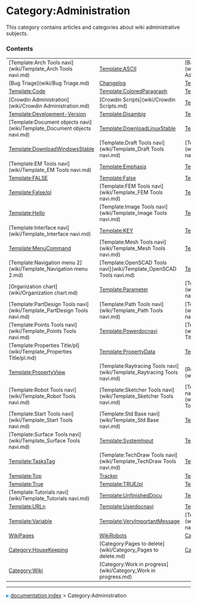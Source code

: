 # Category:Administration
This category contains articles and categories about wiki administrative subjects.

### Contents

|     |     |     |
| --- | --- | --- |
| [Template:Arch Tools navi](wiki/Template_Arch Tools navi.md) | [Template:ASCII](wiki/Template_ASCII.md) | [Backend Adminstration](wiki/Backend Adminstration.md) |
| [Bug Triage](wiki/Bug Triage.md) | [Changelog](wiki/Changelog.md) | [Template:Choice](wiki/Template_Choice.md) |
| [Template:Code](wiki/Template_Code.md) | [Template:ColoredParagraph](wiki/Template_ColoredParagraph.md) | [Template:ColoredText](wiki/Template_ColoredText.md) |
| [Crowdin Administration](wiki/Crowdin Administration.md) | [Crowdin Scripts](wiki/Crowdin Scripts.md) | [Template:Delete](wiki/Template_Delete.md) |
| [Template:Development-Version](wiki/Template_Development-Version.md) | [Template:Disambig](wiki/Template_Disambig.md) | [Template:Docnav](wiki/Template_Docnav.md) |
| [Template:Document objects navi](wiki/Template_Document objects navi.md) | [Template:DownloadLinuxStable](wiki/Template_DownloadLinuxStable.md) | [Template:DownloadMacStable](wiki/Template_DownloadMacStable.md) |
| [Template:DownloadWindowsStable](wiki/Template_DownloadWindowsStable.md) | [Template:Draft Tools navi](wiki/Template_Draft Tools navi.md) | [Template:Drawing Tools navi](wiki/Template_Drawing Tools navi.md) |
| [Template:EM Tools navi](wiki/Template_EM Tools navi.md) | [Template:Emphasis](wiki/Template_Emphasis.md) | [Template:ExampleCode](wiki/Template_ExampleCode.md) |
| [Template:FALSE](wiki/Template_FALSE.md) | [Template:False](wiki/Template_False.md) | [Template:FALSE/pl](wiki/Template_FALSE/pl.md) |
| [Template:False/pl](wiki/Template_False/pl.md) | [Template:FEM Tools navi](wiki/Template_FEM Tools navi.md) | [Template:FileName](wiki/Template_FileName.md) |
| [Template:Hello](wiki/Template_Hello.md) | [Template:Image Tools navi](wiki/Template_Image Tools navi.md) | [Template:Incode](wiki/Template_Incode.md) |
| [Template:Interface navi](wiki/Template_Interface navi.md) | [Template:KEY](wiki/Template_KEY.md) | [Template:MacroCode](wiki/Template_MacroCode.md) |
| [Template:MenuCommand](wiki/Template_MenuCommand.md) | [Template:Mesh Tools navi](wiki/Template_Mesh Tools navi.md) | [Template:Message](wiki/Template_Message.md) |
| [Template:Navigation menu 2](wiki/Template_Navigation menu 2.md) | [Template:OpenSCAD Tools navi](wiki/Template_OpenSCAD Tools navi.md) | [Template:Optional](wiki/Template_Optional.md) |
| [Organization chart](wiki/Organization chart.md) | [Template:Parameter](wiki/Template_Parameter.md) | [Template:Part Tools navi](wiki/Template_Part Tools navi.md) |
| [Template:PartDesign Tools navi](wiki/Template_PartDesign Tools navi.md) | [Template:Path Tools navi](wiki/Template_Path Tools navi.md) | [Template:Plot Tools navi](wiki/Template_Plot Tools navi.md) |
| [Template:Points Tools navi](wiki/Template_Points Tools navi.md) | [Template:Powerdocnavi](wiki/Template_Powerdocnavi.md) | [Template:Properties Title](wiki/Template_Properties Title.md) |
| [Template:Properties Title/pl](wiki/Template_Properties Title/pl.md) | [Template:PropertyData](wiki/Template_PropertyData.md) | [Template:PropertyTasks](wiki/Template_PropertyTasks.md) |
| [Template:PropertyView](wiki/Template_PropertyView.md) | [Template:Raytracing Tools navi](wiki/Template_Raytracing Tools navi.md) | [Release process](wiki/Release process.md) |
| [Template:Robot Tools navi](wiki/Template_Robot Tools navi.md) | [Template:Sketcher Tools navi](wiki/Template_Sketcher Tools navi.md) | [Template:Spreadsheet Tools navi](wiki/Template_Spreadsheet Tools navi.md) |
| [Template:Start Tools navi](wiki/Template_Start Tools navi.md) | [Template:Std Base navi](wiki/Template_Std Base navi.md) | [Template:StdMenu](wiki/Template_StdMenu.md) |
| [Template:Surface Tools navi](wiki/Template_Surface Tools navi.md) | [Template:SystemInput](wiki/Template_SystemInput.md) | [Template:SystemOutput](wiki/Template_SystemOutput.md) |
| [Template:TasksTag](wiki/Template_TasksTag.md) | [Template:TechDraw Tools navi](wiki/Template_TechDraw Tools navi.md) | [Template:TitleTasks](wiki/Template_TitleTasks.md) |
| [Template:Top](wiki/Template_Top.md) | [Tracker](wiki/Tracker.md) | [Template:TRUE](wiki/Template_TRUE.md) |
| [Template:True](wiki/Template_True.md) | [Template:TRUE/pl](wiki/Template_TRUE/pl.md) | [Template:True/pl](wiki/Template_True/pl.md) |
| [Template:Tutorials navi](wiki/Template_Tutorials navi.md) | [Template:UnfinishedDocu](wiki/Template_UnfinishedDocu.md) | [Template:URL](wiki/Template_URL.md) |
| [Template:URLn](wiki/Template_URLn.md) | [Template:Userdocnavi](wiki/Template_Userdocnavi.md) | [Template:Value](wiki/Template_Value.md) |
| [Template:Variable](wiki/Template_Variable.md) | [Template:VeryImportantMessage](wiki/Template_VeryImportantMessage.md) | [Template:Web Tools navi](wiki/Template_Web Tools navi.md) |
| [WikiPages](wiki/WikiPages.md) | [WikiRobots](wiki/WikiRobots.md) | [Category:Disambiguation](wiki/Category_Disambiguation.md) |
| [Category:HouseKeeping](wiki/Category_HouseKeeping.md) | [Category:Pages to delete](wiki/Category_Pages to delete.md) | [Category:UnfinishedDocu](wiki/Category_UnfinishedDocu.md) |
| [Category:Wiki](wiki/Category_Wiki.md) | [Category:Work in progress](wiki/Category_Work in progress.md) |



---
![](images/Right_arrow.png) [documentation index](../README.md) > Category:Administration
